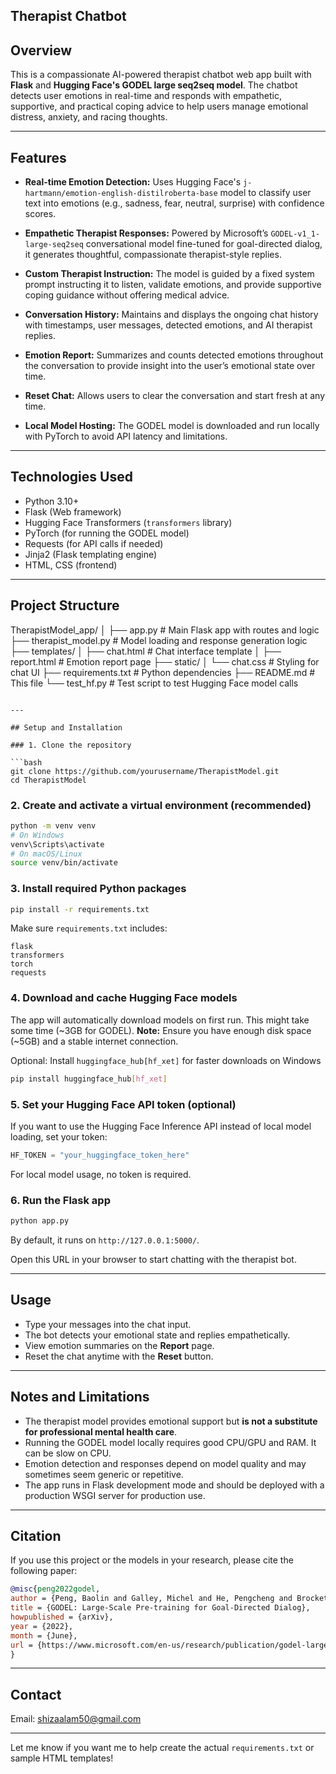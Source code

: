 ## Therapist Chatbot

## Overview

This is a compassionate AI-powered therapist chatbot web app built with **Flask** and **Hugging Face's GODEL large seq2seq model**. The chatbot detects user emotions in real-time and responds with empathetic, supportive, and practical coping advice to help users manage emotional distress, anxiety, and racing thoughts.

---

## Features

* **Real-time Emotion Detection:**
  Uses Hugging Face's `j-hartmann/emotion-english-distilroberta-base` model to classify user text into emotions (e.g., sadness, fear, neutral, surprise) with confidence scores.

* **Empathetic Therapist Responses:**
  Powered by Microsoft’s `GODEL-v1_1-large-seq2seq` conversational model fine-tuned for goal-directed dialog, it generates thoughtful, compassionate therapist-style replies.

* **Custom Therapist Instruction:**
  The model is guided by a fixed system prompt instructing it to listen, validate emotions, and provide supportive coping guidance without offering medical advice.

* **Conversation History:**
  Maintains and displays the ongoing chat history with timestamps, user messages, detected emotions, and AI therapist replies.

* **Emotion Report:**
  Summarizes and counts detected emotions throughout the conversation to provide insight into the user’s emotional state over time.

* **Reset Chat:**
  Allows users to clear the conversation and start fresh at any time.

* **Local Model Hosting:**
  The GODEL model is downloaded and run locally with PyTorch to avoid API latency and limitations.

---

## Technologies Used

* Python 3.10+
* Flask (Web framework)
* Hugging Face Transformers (`transformers` library)
* PyTorch (for running the GODEL model)
* Requests (for API calls if needed)
* Jinja2 (Flask templating engine)
* HTML, CSS (frontend)

---

## Project Structure

TherapistModel_app/
│
├── app.py                  # Main Flask app with routes and logic
├── therapist_model.py      # Model loading and response generation logic
├── templates/
│   ├── chat.html           # Chat interface template
│   ├── report.html         # Emotion report page
├── static/
│   └── chat.css            # Styling for chat UI
├── requirements.txt        # Python dependencies
├── README.md               # This file
└── test_hf.py              # Test script to test Hugging Face model calls
```

---

## Setup and Installation

### 1. Clone the repository

```bash
git clone https://github.com/yourusername/TherapistModel.git
cd TherapistModel
```

### 2. Create and activate a virtual environment (recommended)

```bash
python -m venv venv
# On Windows
venv\Scripts\activate
# On macOS/Linux
source venv/bin/activate
```

### 3. Install required Python packages

```bash
pip install -r requirements.txt
```

Make sure `requirements.txt` includes:

```
flask
transformers
torch
requests
```

### 4. Download and cache Hugging Face models

The app will automatically download models on first run. This might take some time (\~3GB for GODEL).
**Note:** Ensure you have enough disk space (\~5GB) and a stable internet connection.

Optional: Install `huggingface_hub[hf_xet]` for faster downloads on Windows

```bash
pip install huggingface_hub[hf_xet]
```

### 5. Set your Hugging Face API token (optional)

If you want to use the Hugging Face Inference API instead of local model loading, set your token:

```python
HF_TOKEN = "your_huggingface_token_here"
```

For local model usage, no token is required.

### 6. Run the Flask app

```bash
python app.py
```

By default, it runs on `http://127.0.0.1:5000/`.

Open this URL in your browser to start chatting with the therapist bot.

---

## Usage

* Type your messages into the chat input.
* The bot detects your emotional state and replies empathetically.
* View emotion summaries on the **Report** page.
* Reset the chat anytime with the **Reset** button.

---

## Notes and Limitations

* The therapist model provides emotional support but **is not a substitute for professional mental health care**.
* Running the GODEL model locally requires good CPU/GPU and RAM. It can be slow on CPU.
* Emotion detection and responses depend on model quality and may sometimes seem generic or repetitive.
* The app runs in Flask development mode and should be deployed with a production WSGI server for production use.

---

## Citation

If you use this project or the models in your research, please cite the following paper:

```bibtex
@misc{peng2022godel,
author = {Peng, Baolin and Galley, Michel and He, Pengcheng and Brockett, Chris and Liden, Lars and Nouri, Elnaz and Yu, Zhou and Dolan, Bill and Gao, Jianfeng},
title = {GODEL: Large-Scale Pre-training for Goal-Directed Dialog},
howpublished = {arXiv},
year = {2022},
month = {June},
url = {https://www.microsoft.com/en-us/research/publication/godel-large-scale-pre-training-for-goal-directed-dialog/},
}
```

---

## Contact

Email: [shizaalam50@gmail.com](mailto:shizaalam50@gmail.com)


---

Let me know if you want me to help create the actual `requirements.txt` or sample HTML templates!
